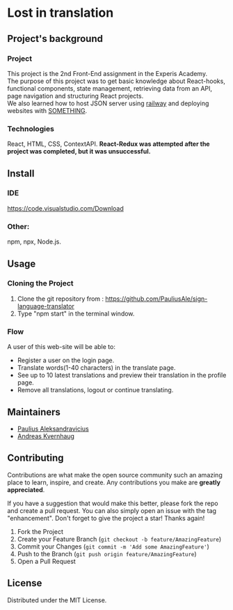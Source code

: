# Lost in translation
## Project's background
### Project
This project is the 2nd Front-End assignment in the Experis Academy.<br/>
The purpose of this project was to get basic knowledge about React-hooks, functional components, state management, retrieving data from an API, page navigation and structuring React projects.<br/>
We also learned how to host JSON server using <a href="https://railway.app/">railway</a> and deploying websites with <a href="">SOMETHING</a>.

### Technologies
React, HTML, CSS, ContextAPI.
**React-Redux was attempted after the project was completed, but it was unsuccessful.**

## Install

### IDE
https://code.visualstudio.com/Download

### Other:
npm, npx, Node.js.

## Usage
### Cloning the Project
1. Clone the git repository from : https://github.com/PauliusAle/sign-language-translator
2. Type "npm start" in the terminal window.

### Flow
A user of this web-site will be able to:
- Register a user on the login page.
- Translate words(1-40 characters) in the translate page.
- See up to 10 latest translations and preview their translation in the profile page.
- Remove all translations, logout or continue translating.

## Maintainers
- <a href="https://www.linkedin.com/in/paulius-aleksandravicius-a12a01233/">Paulius Aleksandravicius</a>
- <a href="https://www.linkedin.com/in/kvernhaug/">Andreas Kvernhaug</a>

## Contributing
Contributions are what make the open source community such an amazing place to learn, inspire, and create. Any contributions you make are **greatly appreciated**.

If you have a suggestion that would make this better, please fork the repo and create a pull request. You can also simply open an issue with the tag "enhancement".
Don't forget to give the project a star! Thanks again!

1. Fork the Project
2. Create your Feature Branch (`git checkout -b feature/AmazingFeature`)
3. Commit your Changes (`git commit -m 'Add some AmazingFeature'`)
4. Push to the Branch (`git push origin feature/AmazingFeature`)
5. Open a Pull Request

## License
Distributed under the MIT License.
